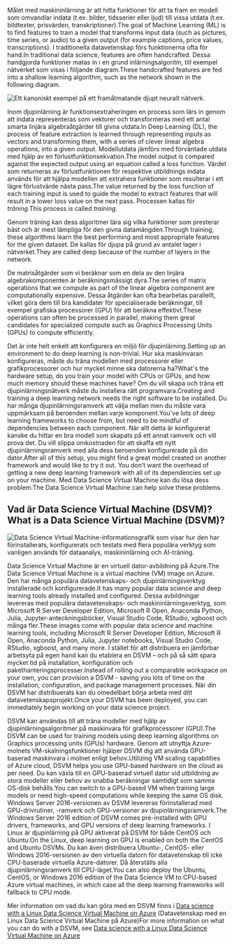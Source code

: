 <span data-ttu-id="3ab0f-101">Målet med maskininlärning är att hitta funktioner för att ta fram en modell som omvandlar indata (t.ex. bilder, tidsserier eller ljud) till vissa utdata (t.ex. bildtexter, prisvärden, transkriptioner).</span><span class="sxs-lookup"><span data-stu-id="3ab0f-101">The goal of Machine Learning (ML) is to find features to train a model that transforms input data (such as pictures, time series, or audio) to a given output (for example captions, price values, transcriptions).</span></span> <span data-ttu-id="3ab0f-102">I traditionella datavetenskap förs funktionerna ofta för hand.</span><span class="sxs-lookup"><span data-stu-id="3ab0f-102">In traditional data science, features are often handcrafted.</span></span> <span data-ttu-id="3ab0f-103">Dessa handgjorda funktioner matas in i en grund inlärningsalgoritm, till exempel nätverket som visas i följande diagram.</span><span class="sxs-lookup"><span data-stu-id="3ab0f-103">These handcrafted features are fed into a shallow learning algorithm, such as the network shown in the following diagram.</span></span> 

![Ett kanoniskt exempel på ett framåtmatande djupt neuralt nätverk.](../media/2-image1.PNG)

<span data-ttu-id="3ab0f-105">Inom djupinlärning är funktionsextraheringen en process som lärs in genom att indata representeras som vektorer och transformeras med ett antal smarta linjära algebraåtgärder till givna utdata.</span><span class="sxs-lookup"><span data-stu-id="3ab0f-105">In Deep Learning (DL), the process of feature extraction is learned through representing inputs as vectors and transforming them, with a series of clever linear algebra operations, into a given output.</span></span>  <span data-ttu-id="3ab0f-106">Modellutdata jämförs med förväntade utdata med hjälp av en förlustfunktionsekvation.</span><span class="sxs-lookup"><span data-stu-id="3ab0f-106">The model output is compared against the expected output using an equation called a loss function.</span></span> <span data-ttu-id="3ab0f-107">Värdet som returneras av förlustfunktionen för respektive utbildnings indata används för att hjälpa modellen att extrahera funktioner som resulterar i ett lägre förlustvärde nästa pass.</span><span class="sxs-lookup"><span data-stu-id="3ab0f-107">The value returned by the loss function of each training input is used to guide the model to extract features that will result in a lower loss value on the next pass.</span></span> <span data-ttu-id="3ab0f-108">Processen kallas för *träning*.</span><span class="sxs-lookup"><span data-stu-id="3ab0f-108">This process is called *training*.</span></span> 

<span data-ttu-id="3ab0f-109">Genom träning kan dess algoritmer lära sig vilka funktioner som presterar bäst och är mest lämpliga för den givna datamängden.</span><span class="sxs-lookup"><span data-stu-id="3ab0f-109">Through training, these algorithms learn the best performing and most appropriate features for the given dataset.</span></span> <span data-ttu-id="3ab0f-110">De kallas för djupa på grund av antalet lager i nätverket.</span><span class="sxs-lookup"><span data-stu-id="3ab0f-110">They are called deep because of the number of layers in the network.</span></span>  

<span data-ttu-id="3ab0f-111">De matrisåtgärder som vi beräknar som en dela av den linjära algebrakomponenten är beräkningsmässigt dyra.</span><span class="sxs-lookup"><span data-stu-id="3ab0f-111">The series of matrix operations that we compute as part of the linear algebra component are computationally expensive.</span></span> <span data-ttu-id="3ab0f-112">Dessa åtgärder kan ofta bearbetas parallellt, vilket göra dem till bra kandidater för specialiserade beräkningar, till exempel grafiska processorer (GPU) för att beräkna effektivt.</span><span class="sxs-lookup"><span data-stu-id="3ab0f-112">These operations can often be processed in parallel, making them great candidates for specialized compute such as Graphics Processing Units (GPUs) to compute efficiently.</span></span>

<span data-ttu-id="3ab0f-113">Det är inte helt enkelt att konfigurera en miljö för djupinlärning.</span><span class="sxs-lookup"><span data-stu-id="3ab0f-113">Setting up an environment to do deep learning is non-trivial.</span></span> <span data-ttu-id="3ab0f-114">Hur ska maskinvaran konfigureras, måste du träna modellen med processorer eller grafikprocessorer och hur mycket minne ska datorerna ha?</span><span class="sxs-lookup"><span data-stu-id="3ab0f-114">What's the hardware setup, do you train your model with CPUs or GPUs, and how much memory should these machines have?</span></span> <span data-ttu-id="3ab0f-115">Om du vill skapa och träna ett djupinlärningsnätverk måste du installera rätt programvara.</span><span class="sxs-lookup"><span data-stu-id="3ab0f-115">Creating and training a deep learning network needs the right software to be installed.</span></span> <span data-ttu-id="3ab0f-116">Du har många djupinlärningsramverk att välja mellan men du måste vara uppmärksam på beroenden mellan varje komponent.</span><span class="sxs-lookup"><span data-stu-id="3ab0f-116">You've lots of  deep learning frameworks to choose from, but need to be mindful of dependencies between each component.</span></span> <span data-ttu-id="3ab0f-117">När allt detta är konfigurerat kanske du hittar en bra modell som skapats på ett annat ramverk och vill prova det. Du vill slippa omkostnaden för att skaffa ett nytt djupinlärningsramverk med alla dess beroenden konfigurerade på din dator.</span><span class="sxs-lookup"><span data-stu-id="3ab0f-117">After all of this setup, you might find a great model created on another framework and would like to try it out. You don’t want the overhead of getting a new deep learning framework with all of its dependencies set up on your machine.</span></span> <span data-ttu-id="3ab0f-118">Med Data Science Virtual Machine kan du lösa dess problem.</span><span class="sxs-lookup"><span data-stu-id="3ab0f-118">The Data Science Virtual Machine can help solve these problems.</span></span> 

## <a name="what-is-a-data-science-virtual-machine-dsvm"></a><span data-ttu-id="3ab0f-119">Vad är Data Science Virtual Machine (DSVM)?</span><span class="sxs-lookup"><span data-stu-id="3ab0f-119">What is a Data Science Virtual Machine (DSVM)?</span></span>

![Data Science Virtual Machine-informationsgrafik som visar hur den har förinstallerats, konfigurerats och testats med flera populära verktyg som vanligen används för dataanalys, maskininlärning och AI-träning.](../media/2-image2.PNG)

<span data-ttu-id="3ab0f-121">Data Science Virtual Machine är en virtuell dator-avbildning på Azure.</span><span class="sxs-lookup"><span data-stu-id="3ab0f-121">The Data Science Virtual Machine is a virtual machine (VM) image on Azure.</span></span> <span data-ttu-id="3ab0f-122">Den har många populära datavetenskaps- och djupinlärningsverktyg installerade och konfigurerade.</span><span class="sxs-lookup"><span data-stu-id="3ab0f-122">It has many popular data science and deep learning tools already installed and configured.</span></span> <span data-ttu-id="3ab0f-123">Dessa avbildningar levereras med populära datavetenskaps- och maskininlärningsverktyg, som Microsoft R Server Developer Edition, Microsoft R Open, Anaconda Python, Julia, Jupyter-anteckningsböcker, Visual Studio Code, RStudio, xgboost och många fler.</span><span class="sxs-lookup"><span data-stu-id="3ab0f-123">These images come with popular data science and machine learning tools, including Microsoft R Server Developer Edition, Microsoft R Open, Anaconda Python, Julia, Jupyter notebooks, Visual Studio Code, RStudio, xgboost, and many more.</span></span>  <span data-ttu-id="3ab0f-124">I stället för att distribuera en jämförbar arbetsyta på egen hand kan du etablera en DSVM – och på så sätt spara mycket tid på installation, konfiguration och pakethanteringsprocesser.</span><span class="sxs-lookup"><span data-stu-id="3ab0f-124">Instead of rolling out a comparable workspace on your own, you can provision a DSVM - saving you lots of time on the installation, configuration, and package management processes.</span></span> <span data-ttu-id="3ab0f-125">När din DSVM har distribuerats kan du omedelbart börja arbeta med ditt datavetenskapsprojekt.</span><span class="sxs-lookup"><span data-stu-id="3ab0f-125">Once your DSVM has been deployed, you can immediately begin working on your data science project.</span></span>

<span data-ttu-id="3ab0f-126">DSVM kan användas till att träna modeller med hjälp av djupinlärningsalgoritmer på maskinvara för grafikprocessorer (GPU).</span><span class="sxs-lookup"><span data-stu-id="3ab0f-126">The DSVM can be used for training models using deep learning algorithms on Graphics processing units (GPUs) hardware.</span></span> <span data-ttu-id="3ab0f-127">Genom att utnyttja Azure-molnets VM-skalningsfunktioner hjälper DSVM dig att använda GPU-baserad maskinvara i molnet enligt behov.</span><span class="sxs-lookup"><span data-stu-id="3ab0f-127">Utilizing VM scaling capabilities of Azure cloud, DSVM helps you use GPU-based hardware on the cloud as per need.</span></span> <span data-ttu-id="3ab0f-128">Du kan växla till en GPU-baserad virtuell dator vid utbildning av stora modeller eller behov av snabba beräkningar samtidigt som samma OS-disk behålls.</span><span class="sxs-lookup"><span data-stu-id="3ab0f-128">You can switch to a GPU-based VM when training large models or need high-speed computations while keeping the same OS disk.</span></span> <span data-ttu-id="3ab0f-129">Windows Server 2016-versionen av DSVM levereras förinstallerad med GPU-drivrutiner, -ramverk och GPU-versioner av djupinlärningsramverk.</span><span class="sxs-lookup"><span data-stu-id="3ab0f-129">The Windows Server 2016 edition of DSVM comes pre-installed with GPU drivers, frameworks, and GPU versions of deep learning frameworks.</span></span> <span data-ttu-id="3ab0f-130">I Linux är djupinlärning på GPU aktiverat på DSVM för både CentOS och Ubuntu.</span><span class="sxs-lookup"><span data-stu-id="3ab0f-130">On the Linux, deep learning on GPU is enabled on both the CentOS and Ubuntu DSVMs.</span></span> <span data-ttu-id="3ab0f-131">Du kan även distribuera Ubuntu-, CentOS- eller Windows 2016-versionen av den virtuella datorn för datavetenskap till icke CPU-baserade virtuella Azure-datorer. Då återställs alla djupinlärningsramverk till CPU-läget.</span><span class="sxs-lookup"><span data-stu-id="3ab0f-131">You can also deploy the Ubuntu, CentOS, or Windows 2016 edition of the Data Science VM to CPU-based Azure virtual machines, in which case all the deep learning frameworks will fallback to CPU mode.</span></span> 

<span data-ttu-id="3ab0f-132">Mer information om vad du kan göra med en DSVM finns i [Data science with a Linux Data Science Virtual Machine on Azure](https://docs.microsoft.com/azure/machine-learning/data-science-virtual-machine/linux-dsvm-walkthrough) (Datavetenskap med en Linux Data Science Virtual Machine på Azure)</span><span class="sxs-lookup"><span data-stu-id="3ab0f-132">For more information on what you can do with a DSVM, see [Data science with a Linux Data Science Virtual Machine on Azure](https://docs.microsoft.com/azure/machine-learning/data-science-virtual-machine/linux-dsvm-walkthrough)</span></span>



